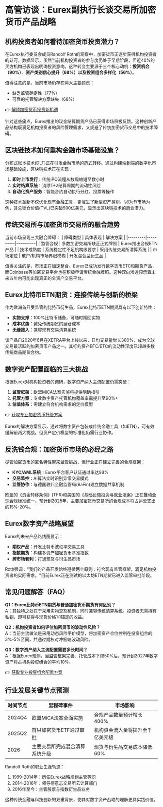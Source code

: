# 高管访谈：Eurex副执行长谈交易所加密货币产品战略

## 机构投资者如何看待加密货币投资潜力？

在Eurex执行委员会成员Randolf Roth的观察中，加密货币正逐步获得机构投资者的认可。数据显示，虽然当前机构投资者的参与度仍处于早期阶段，但近40%的买方机构已表现出明确投资意向。这种转变主要源于三个核心动机：**投资机会（90%）**、**资产类别信心提升（68%）**以及**投资组合多样化（56%）**。

值得注意的是，当前市场仍存在两大主要顾虑：
- 缺乏监管确定性（77%）
- 可靠的托管解决方案缺失（68%）

👉 [解锁加密货币投资新机遇](https://bit.ly/okx_welcome)

针对这些痛点，Eurex推出的现金结算期货产品已获得市场积极反馈。这种创新产品结构既满足机构投资者的风险管理需求，又规避了传统加密货币交易中的技术障碍。

## 区块链技术如何重构金融市场基础设施？

分布式账本技术(DLT)正在引发金融市场的范式转移。通过构建端到端的数字化市场基础设施，区块链技术正在实现：
1. **即时上市发行**：传统IPO流程从数周缩短至数小时
2. **实时结算系统**：消除T+2结算周期的流动性风险
3. **自动化资产服务**：智能合约自动执行分红、投票等操作

这种技术革新不仅优化现有金融工具，更催生了新型资产类别。以DeFi市场为例，其总锁仓价值(TVL)已突破500亿美元，显示出区块链技术的商业潜力。

## 传统交易所与加密货币交易所的融合趋势

当前市场呈现三大融合障碍：
| 障碍类型 | 具体表现 | 解决方案 |
|---------|----------|----------|
| 监管合规 | 多数加密交易所缺乏正式牌照 | Eurex推出合规ETN产品 |
| 技术成熟度 | 系统稳定性不足机构级要求 | 采用传统交易所清算系统 |
| 市场定位 | 散户/机构市场界限模糊 | 开发混合型衍生品 |

值得关注的是，市场正在加速整合。Eurex已成功发行数字货币ETC和期货产品，而Coinbase等加密交易平台也在积极申请传统金融牌照。这种双向渗透预示着未来五年内可能出现真正的全资产交易平台。

## Eurex比特币ETN期货：连接传统与创新的桥梁

作为欧洲首只受监管的比特币衍生品，Eurex比特币ETN期货具有以下创新特性：
- **实物支撑**：100%比特币储备，可随时赎回实物
- **成本优势**：避免传统期货的展仓成本
- **无缝接入**：兼容现有交易清算系统

该产品自2020年6月在XETRA平台上线以来，日均交易量增长300%，成为全球交易最活跃的加密货币产品之一。其标的资产BTC/ETC的流动性深度已超越多数传统商品期货合约。

## 数字资产配置面临的三大挑战

根据Eurex对机构投资者的调研，数字资产纳入主流配置仍需突破：
1. **监管框架**：欧盟MiCA法案实施将提供明确指引
2. **托管方案**：专业数字资产托管机构覆盖率需提升至90%+
3. **估值体系**：需建立符合机构需求的定价模型

👉 [获取专业加密货币托管方案](https://bit.ly/okx_welcome)

Eurex的解决方案显示，通过将数字资产包装成传统金融工具（如ETN），可有效缓解前两大挑战。但资产定价模型的标准化仍需行业协作。

## 反洗钱合规：加密货币市场的必经之路

尽管加密货币的匿名特性带来监管挑战，但行业正在建立完善的合规框架：
- **KYC/AML系统**：Eurex平台客户认证通过率达98%
- **交易监控**：AI算法实时识别异常交易模式
- **监管协作**：与德国联邦金融监管局(BaFin)建立数据共享机制

欧盟的《资金转移条例》(TFR)和美国的《基础设施投资与就业法案》正在推动全球合规标准统一。预计到2025年，主要加密货币交易所的合规成本将占运营支出的15%-20%。

## Eurex数字资产战略展望

Eurex的未来产品路线图显示：
- **期权产品**：开发比特币波动率交易工具
- **指数期货**：构建多资产加密货币基准指数
- **跨市场套利**：打通现货与衍生品市场

Roth强调："我们的产品开发始终遵循两个原则：符合现有监管框架，满足机构投资者的实际需求。"目前Eurex正在测试的以太坊ETN期货已进入监管审批阶段。

## 常见问题解答（FAQ）

**Q1：Eurex比特币ETN期货与普通加密货币期货有何区别？**  
A：其独特之处在于采用实物交割机制，同时兼容传统清算系统。投资者无需持有私钥，即可获得与现货价格1:1锚定的收益。

**Q2：机构投资者如何评估加密货币的波动性风险？**  
A：当前主流做法是采用动态风险平价模型，将加密资产仓位控制在投资组合的3%-5%区间，并通过期权对冲极端波动风险。

**Q3：数字资产纳入主流配置需要多长时间？**  
A：根据Eurex预测，当监管框架完善、托管成本下降50%后，预计到2027年数字资产将占机构投资组合的平均10%。

👉 [获取专业投资组合配置方案](https://bit.ly/okx_welcome)

## 行业发展关键节点预测

| 时间节点 | 里程碑事件 | 市场影响 |
|---------|------------|----------|
| 2024Q4 | 欧盟MiCA法案全面实施 | 合规产品数量预计增长400% |
| 2025Q2 | 首只加密货币ETF通过审批 | 机构资金流入量将提升至千亿美元级 |
| 2026 | 主要交易所完成混合清算系统升级 | 现货与衍生品交易成本降低60% |

Randolf Roth的职业生涯轨迹：
1. 1999-2014年：历任Eurex战略规划主管等职
2. 2014-2016年：领导德意志交易所云计算部门
3. 2016年至今：主管股票与指数衍生品业务

这种传统金融与科技创新的双重背景，使其对数字资产战略的理解更具实践价值。